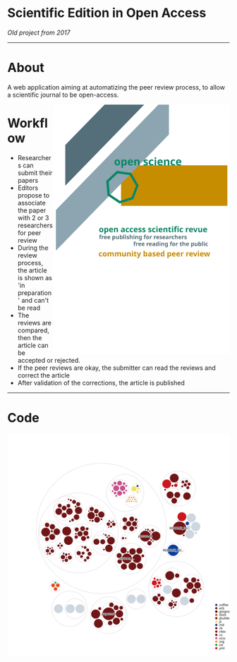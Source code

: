 Scientific Edition in Open Access
=================================

*Old project from 2017*

---

# About
A web application aiming at automatizing the peer review process, to allow a scientific journal to be open-access.

<img src="doc/poster.svg" align="right" width=400/>

# Workflow
* Researchers can submit their papers
* Editors propose to associate the paper with 2 or 3 researchers for peer review
* During the review process, the article is shown as 'in preparation' and can't be read
* The reviews are compared, then the article can be accepted or rejected.
* If the peer reviews are okay, the submitter can read the reviews and correct the article
* After validation of the corrections, the article is published

---

# Code

![Visualization of the codebase](./doc/diagram.svg)

